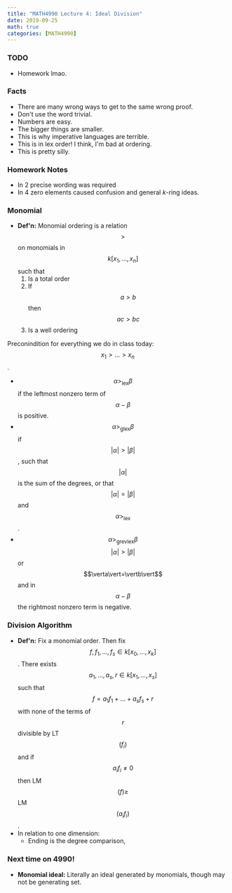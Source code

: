 ```yaml
---
title: "MATH4990 Lecture 4: Ideal Division"
date: 2019-09-25
math: true
categories: [MATH4990]
---
```


### TODO

- Homework lmao.

### Facts

- There are many wrong ways to get to the same wrong proof.
- Don't use the word trivial.
- Numbers are easy.
- The bigger things are smaller.
- This is why imperative languages are terrible.
- This is in lex order! I think, I'm bad at ordering.
- This is pretty silly.

### Homework Notes

- In 2 precise wording was required
- In 4 zero elements caused confusion and general *k*-ring ideas.

### Monomial

- **Def'n:** Monomial ordering is a relation $$>$$ on monomials in $$k[x_1,...,x_n]$$ such that 
    1. Is a total order
    1. If $$a>b$$ then $$ac>bc$$
    1. Is a well ordering

Preconindition for everything we do in class today: $$x_1>\dots>x_n$$. 

- $$\alpha>_{\text{lex}}\beta$$ if the leftmost nonzero term of $$\alpha - \beta$$ is positive.
- $$\alpha>_{\text{glex}}\beta$$ if $$\vert\alpha\vert>\vert\beta\vert$$, such that $$\vert\alpha\vert$$ is the sum of the degrees, or that $$\vert\alpha\vert=\vert\beta\vert$$ and $$\alpha>_{\text{lex}}$$.
- $$\alpha>_{\text{grevlex}}\beta$$ $$\vert\alpha\vert>\vert\beta\vert$$ or $$\verta\vert=\vertb\vert$$ and in $$\alpha - \beta$$ the rightmost nonzero term is negative. 

### Division Algorithm

- **Def'n:** Fix a monomial order. Then fix $$f, f_1,\dots,f_s\in k[x_0,\dots,x_k]$$. There exists $$a_1,\dots,a_s, r\in k[x_1,\dots,x_s]$$ such that $$f=a_1f_1+\dots+a_sf_s+r$$ with none of the terms of $$r$$ divisible by LT$$(f_i)$$ and if $$a_if_i\neq 0$$ then LM$$(f)\geq$$LM$$(a_if_i)$$.
- In relation to one dimension:
    - Ending is the degree comparison,
    
### Next time on 4990!

- **Monomial ideal:** Literally an ideal generated by monomials, though may not be generating set. 
